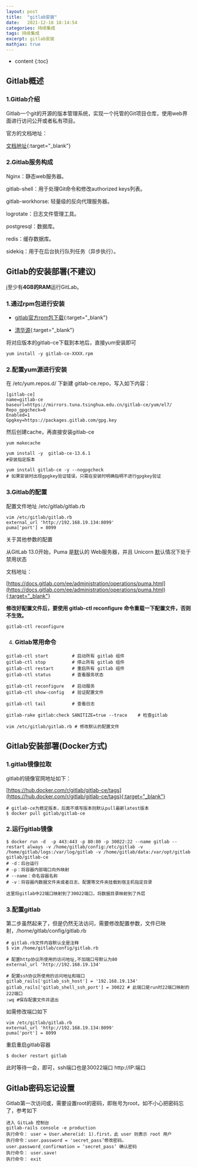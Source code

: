 ```yaml
---
layout: post
title:  "gitlab安装"
date:   2021-12-18 18:14:54
categories: 持续集成
tags: 持续集成
excerpt: gitlab安装
mathjax: true
---
```


* content
{:toc}


## Gitlab概述

### 1.Gitlab介绍

Gitlab一个git的开源的版本管理系统，实现一个托管的Git项目仓库，使用web界面进行访问公开或者私有项目。

官方的文档地址：

[文档地址](https://docs.gitlab.com/ee/){:target="_blank"}

### 2.Gitlab服务构成

Nginx：静态web服务器。

gitlab-shell：用于处理Git命令和修改authorized keys列表。

gitlab-workhorse: 轻量级的反向代理服务器。

logrotate：日志文件管理工具。

postgresql：数据库。

redis：缓存数据库。

sidekiq：用于在后台执行队列任务（异步执行）。

## Gitlab的安装部署(不建议)

j至少有**4GB的RAM**运行GitLab。

### 1.通过rpm包进行安装

- [gitlab官方rpm包下载](https://packages.gitlab.com/gitlab/gitlab-ce){:target="_blank"}

- [清华源](https://mirrors.tuna.tsinghua.edu.cn/gitlab-ce/yum/el7/){:target="_blank"}

将对应版本的gitlab-ce下载到本地后，直接yum安装即可

```
yum install -y gitlab-ce-XXXX.rpm
```

### 2.配置yum源进行安装

在 /etc/yum.repos.d/ 下新建 gitlab-ce.repo，写入如下内容：

```
[gitlab-ce]
name=gitlab-ce
baseurl=https://mirrors.tuna.tsinghua.edu.cn/gitlab-ce/yum/el7/
Repo_gpgcheck=0
Enabled=1
Gpgkey=https://packages.gitlab.com/gpg.key
```

然后创建cache，再直接安装gitlab-ce

```
yum makecache

yum install -y  gitlab-ce-13.6.1
#安装指定版本

yum install gitlab-ce -y --nogpgcheck
# 如果安装时出现gpgkey验证错误，只需在安装时明确指明不进行gpgkey验证
```

### 3.Gitlab的配置

配置文件地址  /etc/gitlab/gitlab.rb

```
vim /etc/gitlab/gitlab.rb
external_url 'http://192.168.19.134:8099'
puma['port'] = 8099
```

关于其他参数的配置

从GitLab 13.0开始，Puma 是[默](https://www.jb51.cc/tag/mo/)认的 Web服务器，并且 Unicorn [默](https://www.jb51.cc/tag/mo/)认情况下处于禁用状态

文档地址：

[https://docs.gitlab.com/ee/administration/operations/puma.html](https://docs.gitlab.com/ee/administration/operations/puma.html){:target="_blank"}

**修改好配置文件后，要使用 gitlab-ctl reconfigure 命令重载一下配置文件，否则不生效。**

```
gitlab-ctl reconfigure
```

4. ### Gitlab常用命令

```
gitlab-ctl start         # 启动所有 gitlab 组件
gitlab-ctl stop          # 停止所有 gitlab 组件
gitlab-ctl restart       # 重启所有 gitlab 组件
gitlab-ctl status        # 查看服务状态

gitlab-ctl reconfigure   # 启动服务
gitlab-ctl show-config   # 验证配置文件

gitlab-ctl tail          # 查看日志

gitlab-rake gitlab:check SANITIZE=true --trace    # 检查gitlab

vim /etc/gitlab/gitlab.rb # 修改默认的配置文件
```

## Gitlab安装部署(Docker方式)

### 1.gitlab镜像拉取

gitlab的镜像官网地址如下：

[https://hub.docker.com/r/gitlab/gitlab-ce/tags](https://hub.docker.com/r/gitlab/gitlab-ce/tags){:target="_blank"}

```
# gitlab-ce为稳定版本，后面不填写版本则默认pull最新latest版本
$ docker pull gitlab/gitlab-ce
```

### 2.运行gitlab镜像

```
$ docker run -d  -p 443:443 -p 80:80 -p 30022:22 --name gitlab --restart always -v /home/gitlab/config:/etc/gitlab -v /home/gitlab/logs:/var/log/gitlab -v /home/gitlab/data:/var/opt/gitlab gitlab/gitlab-ce
# -d：后台运行
# -p：将容器内部端口向外映射
# --name：命名容器名称
# -v：将容器内数据文件夹或者日志、配置等文件夹挂载到宿主机指定目录

这里将gitlab中22端口映射到了30022端口，将数据目录映射到了外层
```

### 3.配置gitlab

第二步虽然起来了，但是仍然无法访问，需要修改配置参数，文件已映射，/home/gitlab/config/gitlab.rb

```
# gitlab.rb文件内容默认全是注释
$ vim /home/gitlab/config/gitlab.rb

# 配置http协议所使用的访问地址,不加端口号默认为80
external_url 'http://192.168.19.134'

# 配置ssh协议所使用的访问地址和端口
gitlab_rails['gitlab_ssh_host'] = '192.168.19.134'
gitlab_rails['gitlab_shell_ssh_port'] = 30022 # 此端口是run时22端口映射的222端口
:wq #保存配置文件并退出
```

如需修改端口如下

```
vim /etc/gitlab/gitlab.rb
external_url 'http://192.168.19.134:8099'
puma['port'] = 8099
```

重启重启gitlab容器

```
$ docker restart gitlab
```

此时等待一会，即可，ssh端口也是30022端口
http://IP:端口

## Gitlab密码忘记设置

Gitlab第一次访问或，需要设置root的密码，即账号为root，如不小心把密码忘了，参考如下

```
进入 GitLab 控制台
gitlab-rails console -e production
执行命令： user = User.where(id: 1).first，此 user 则表示 root 用户
执行命令：user.password = 'secret_pass’修改密码， user.password_confirmation = ‘secret_pass’ 确认密码
执行命令： user.save!
执行命令： exit
```

